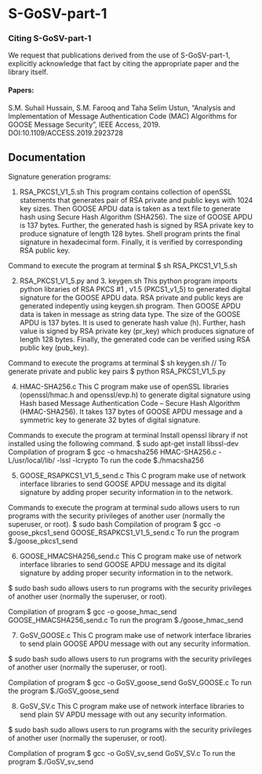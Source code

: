 # S-GoSV-part-1

### Citing S-GoSV-part-1
We request that publications derived from the use of S-GoSV-part-1, explicitly acknowledge that fact by citing the appropriate paper and the library itself.

#### Papers:

S.M. Suhail Hussain, S.M. Farooq and Taha Selim Ustun, “Analysis and Implementation of Message Authentication Code (MAC) Algorithms for GOOSE Message Security”,  IEEE Access, 2019. DOI:10.1109/ACCESS.2019.2923728


## Documentation
Signature generation programs:
1. RSA_PKCS1_V1_5.sh
	This program contains collection of openSSL statements that generates pair of RSA private and public keys with 1024 key sizes. Then GOOSE APDU data is taken as a text file to generate hash using Secure Hash Algorithm (SHA256). The size of GOOSE APDU is 137 bytes. Further, the generated hash is signed by RSA private key to produce signature of length 128 bytes. Shell program prints the final signature in hexadecimal form. Finally, it is verified by corresponding RSA public key. 

Command to execute the program at terminal
$ sh RSA_PKCS1_V1_5.sh

2. RSA_PKCS1_V1_5.py and 3. keygen.sh
	This python program imports python libraries of RSA PKCS #1 , v1.5  (PKCS1_v1_5) to generated digital signature for the GOOSE APDU data. RSA private and public keys are generated indepently using keygen.sh program. Then GOOSE APDU data is taken in message as string data type. The size of the GOOSE APDU is 137 bytes. It is used to generate hash value (h). Further, hash value is signed by RSA private key (pr_key) which produces signature of length 128 bytes. Finally, the generated code can be verified using RSA public key (pub_key). 


Command to execute the programs at terminal
$ sh keygen.sh // To generate private and public key pairs
$ python RSA_PKCS1_V1_5.py

4. HMAC-SHA256.c 
	This C program make use of openSSL libraries (openssl/hmac.h and openssl/evp.h) to generate digital signature using Hash based Message Authentication Code – Secure Hash Algorithm (HMAC-SHA256). It takes 137 bytes of GOOSE APDU message and a symmetric key to generate 32 bytes of digital signature. 

Commands to execute the program at terminal
Install openssl library if not installed using the following command. 
$ sudo apt-get install libssl-dev
Compilation of program
$ gcc -o hmacsha256 HMAC-SHA256.c -L/usr/local/lib/ -lssl -lcrypto 
To run the code
$./hmacsha256

5. GOOSE_RSAPKCS1_V1_5_send.c
	This C program make  use of network interface libraries to send GOOSE APDU message and its digital signature by adding proper security information in to the network. 

Commands to execute the program at terminal
sudo allows users to run programs with the security privileges of another user (normally the superuser, or root). 
$ sudo bash 
Compilation of program
$ gcc -o goose_pkcs1_send GOOSE_RSAPKCS1_V1_5_send.c
To run the program
$./goose_pkcs1_send

6. GOOSE_HMACSHA256_send.c
	This C program make  use of network interface libraries to send GOOSE APDU message and its digital signature by adding proper security information in to the network. 


$ sudo bash 
sudo allows users to run programs with the security privileges of another user (normally the superuser, or root). 

Compilation of program
$ gcc -o goose_hmac_send GOOSE_HMACSHA256_send.c
To run the program
$./goose_hmac_send

7. GoSV_GOOSE.c
	This C program make  use of network interface libraries to send plain GOOSE APDU message with out any security information.  

$ sudo bash 
sudo allows users to run programs with the security privileges of another user (normally the superuser, or root). 

Compilation of program
$ gcc -o GoSV_goose_send GoSV_GOOSE.c
To run the program
$./GoSV_goose_send

8. GoSV_SV.c
	This C program make  use of network interface libraries to send plain SV APDU message with out any security information.  

$ sudo bash 
sudo allows users to run programs with the security privileges of another user (normally the superuser, or root). 

Compilation of program
$ gcc -o GoSV_sv_send GoSV_SV.c
To run the program
$./GoSV_sv_send
